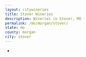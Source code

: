 ```yaml
---
layout: citywineries
title: Stover Wineries
description: Wineries in Stover, MO
permalink: /mo/morgan/stover/
state: mo
county: morgan
city: stover
---
```

-
